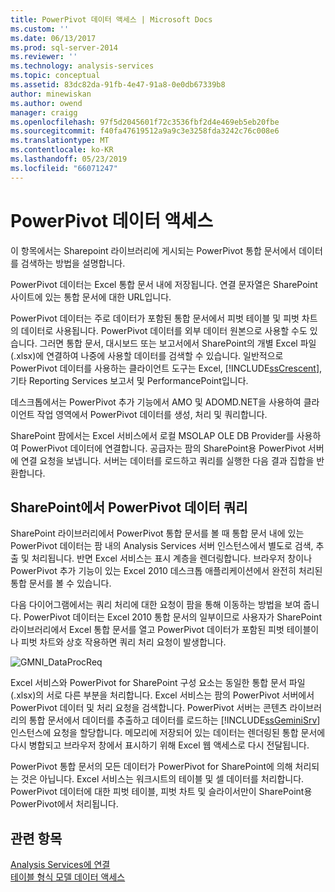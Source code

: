 ```yaml
---
title: PowerPivot 데이터 액세스 | Microsoft Docs
ms.custom: ''
ms.date: 06/13/2017
ms.prod: sql-server-2014
ms.reviewer: ''
ms.technology: analysis-services
ms.topic: conceptual
ms.assetid: 83dc82da-91fb-4e47-91a8-0e0db67339b8
author: minewiskan
ms.author: owend
manager: craigg
ms.openlocfilehash: 97f5d2045601f72c3536fbf2d4e469eb5eb20fbe
ms.sourcegitcommit: f40fa47619512a9a9c3e3258fda3242c76c008e6
ms.translationtype: MT
ms.contentlocale: ko-KR
ms.lasthandoff: 05/23/2019
ms.locfileid: "66071247"
---
```

# <a name="powerpivot-data-access"></a>PowerPivot 데이터 액세스
  이 항목에서는 Sharepoint 라이브러리에 게시되는 PowerPivot 통합 문서에서 데이터를 검색하는 방법을 설명합니다.  
  
 PowerPivot 데이터는 Excel 통합 문서 내에 저장됩니다. 연결 문자열은 SharePoint 사이트에 있는 통합 문서에 대한 URL입니다.  
  
 PowerPivot 데이터는 주로 데이터가 포함된 통합 문서에서 피벗 테이블 및 피벗 차트의 데이터로 사용됩니다. PowerPivot 데이터를 외부 데이터 원본으로 사용할 수도 있습니다. 그러면 통합 문서, 대시보드 또는 보고서에서 SharePoint의 개별 Excel 파일(.xlsx)에 연결하여 나중에 사용할 데이터를 검색할 수 있습니다. 일반적으로 PowerPivot 데이터를 사용하는 클라이언트 도구는 Excel, [!INCLUDE[ssCrescent](../../includes/sscrescent-md.md)], 기타 Reporting Services 보고서 및 PerformancePoint입니다.  
  
 데스크톱에서는 PowerPivot 추가 기능에서 AMO 및 ADOMD.NET을 사용하여 클라이언트 작업 영역에서 PowerPivot 데이터를 생성, 처리 및 쿼리합니다.  
  
 SharePoint 팜에서는 Excel 서비스에서 로컬 MSOLAP OLE DB Provider를 사용하여 PowerPivot 데이터에 연결합니다. 공급자는 팜의 SharePoint용 PowerPivot 서버에 연결 요청을 보냅니다. 서버는 데이터를 로드하고 쿼리를 실행한 다음 결과 집합을 반환합니다.  
  
##  <a name="queryproc"></a> SharePoint에서 PowerPivot 데이터 쿼리  
 SharePoint 라이브러리에서 PowerPivot 통합 문서를 볼 때 통합 문서 내에 있는 PowerPivot 데이터는 팜 내의 Analysis Services 서버 인스턴스에서 별도로 검색, 추출 및 처리됩니다. 반면 Excel 서비스는 표시 계층을 렌더링합니다. 브라우저 창이나 PowerPivot 추가 기능이 있는 Excel 2010 데스크톱 애플리케이션에서 완전히 처리된 통합 문서를 볼 수 있습니다.  
  
 다음 다이어그램에서는 쿼리 처리에 대한 요청이 팜을 통해 이동하는 방법을 보여 줍니다. PowerPivot 데이터는 Excel 2010 통합 문서의 일부이므로 사용자가 SharePoint 라이브러리에서 Excel 통합 문서를 열고 PowerPivot 데이터가 포함된 피벗 테이블이나 피벗 차트와 상호 작용하면 쿼리 처리 요청이 발생합니다.  
  
 ![GMNI_DataProcReq](../media/gmni-dataprocreq.gif "GMNI_DataProcReq")  
  
 Excel 서비스와 PowerPivot for SharePoint 구성 요소는 동일한 통합 문서 파일(.xlsx)의 서로 다른 부분을 처리합니다. Excel 서비스는 팜의 PowerPivot 서버에서 PowerPivot 데이터 및 처리 요청을 검색합니다. PowerPivot 서버는 콘텐츠 라이브러리의 통합 문서에서 데이터를 추출하고 데이터를 로드하는 [!INCLUDE[ssGeminiSrv](../../includes/ssgeminisrv-md.md)] 인스턴스에 요청을 할당합니다. 메모리에 저장되어 있는 데이터는 렌더링된 통합 문서에 다시 병합되고 브라우저 창에서 표시하기 위해 Excel 웹 액세스로 다시 전달됩니다.  
  
 PowerPivot 통합 문서의 모든 데이터가 PowerPivot for SharePoint에 의해 처리되는 것은 아닙니다. Excel 서비스는 워크시트의 테이블 및 셀 데이터를 처리합니다. PowerPivot 데이터에 대한 피벗 테이블, 피벗 차트 및 슬라이서만이 SharePoint용 PowerPivot에서 처리됩니다.  
  
## <a name="see-also"></a>관련 항목  
 [Analysis Services에 연결](../instances/connect-to-analysis-services.md)   
 [테이블 형식 모델 데이터 액세스](../tabular-models/tabular-model-data-access.md)  
  
  
